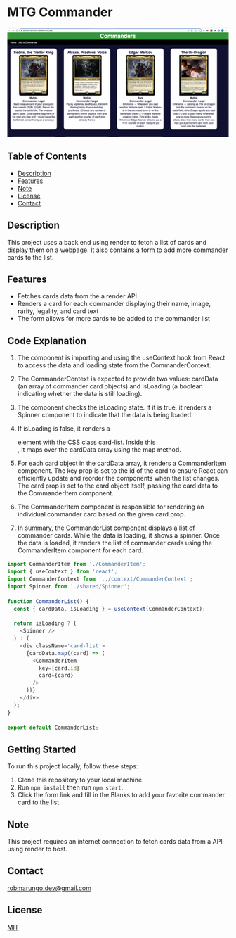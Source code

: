 # MTG Commander

![](https://github.com/RobertoMarungo/Phase-2-Project/blob/main/Screenshot%202023-07-04%20at%2011.25.17%20PM.png)

## Table of Contents

- [Description](#Description)
- [Features](#Features)
- [Note](#Note)
- [License](#license)
- [Contact](#contact)

## Description

This project uses a back end using render to fetch a list of cards and display them on a webpage. It also contains a form to add more commander cards to the list.

## Features

- Fetches cards data from the a render API
- Renders a card for each commander displaying their name, image, rarity, legality, and card text
- The form allows for more cards to be added to the commander list

## Code Explanation

1. The component is importing and using the useContext hook from React to access the data and loading state from the CommanderContext.

2. The CommanderContext is expected to provide two values: cardData (an array of commander card objects) and isLoading (a boolean indicating whether the data is still loading).

3. The component checks the isLoading state. If it is true, it renders a Spinner component to indicate that the data is being loaded.

4. If isLoading is false, it renders a <div> element with the CSS class card-list. Inside this <div>, it maps over the cardData array using the map method.

5. For each card object in the cardData array, it renders a CommanderItem component. The key prop is set to the id of the card to ensure React can efficiently update and reorder the components when the list changes. The card prop is set to the card object itself, passing the card data to the CommanderItem component.

6. The CommanderItem component is responsible for rendering an individual commander card based on the given card prop.

7. In summary, the CommanderList component displays a list of commander cards. While the data is loading, it shows a spinner. Once the data is loaded, it renders the list of commander cards using the CommanderItem component for each card.

```javascript
import CommanderItem from './CommanderItem';
import { useContext } from 'react';
import CommanderContext from '../context/CommanderContext';
import Spinner from './shared/Spinner';

function CommanderList() {
  const { cardData, isLoading } = useContext(CommanderContext);

  return isLoading ? (
    <Spinner />
  ) : (
    <div className='card-list'>
      {cardData.map((card) => (
        <CommanderItem
          key={card.id}
          card={card}
        />
      ))}
    </div>
  );
}

export default CommanderList;
```

## Getting Started

To run this project locally, follow these steps:

1. Clone this repository to your local machine.
2. Run `npm install` then run `npm start`.
3. Click the form link and fill in the Blanks to add your favorite commander card to the list.

## Note

This project requires an internet connection to fetch cards data from a API using render to host.

## Contact

robmarungo.dev@gmail.com

## License

[MIT](https://choosealicense.com/licenses/mit/)
